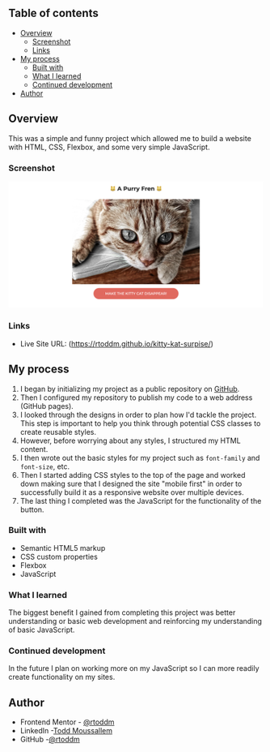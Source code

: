## Table of contents

- [Overview](#overview)
  - [Screenshot](#screenshot)
  - [Links](#links)
- [My process](#my-process)
  - [Built with](#built-with)
  - [What I learned](#what-i-learned)
  - [Continued development](#continued-development)
- [Author](#author)

## Overview

This was a simple and funny project which allowed me to build a website with HTML, CSS, Flexbox, and some very simple JavaScript.

### Screenshot

![](img/kitty-kat-surprise-screenshot.png)

### Links

- Live Site URL: (https://rtoddm.github.io/kitty-kat-surpise/)

## My process

1. I began by initializing my project as a public repository on [GitHub](https://github.com/rtoddm/kitty-kat-surpise).
2. Then I configured my repository to publish my code to a web address (GitHub pages).
3. I looked through the designs in order to plan how I'd tackle the project. This step is important to help you think through potential CSS classes to create reusable styles.
4. However, before worrying about any styles, I structured my HTML content.
5. I then wrote out the basic styles for my project such as `font-family` and `font-size`, etc.
6. Then I started adding CSS styles to the top of the page and worked down making sure that I designed the site "mobile first" in order to successfully build it as a responsive website over multiple devices.
7. The last thing I completed was the JavaScript for the functionality of the button.

### Built with

- Semantic HTML5 markup
- CSS custom properties
- Flexbox
- JavaScript

### What I learned

The biggest benefit I gained from completing this project was better understanding or basic web development and reinforcing my understanding of basic JavaScript.

### Continued development

In the future I plan on working more on my JavaScript so I can more readily create functionality on my sites.

## Author

- Frontend Mentor - [@rtoddm](https://www.frontendmentor.io/profile/rtoddm)
- LinkedIn -[Todd Moussallem](https://www.linkedin.com/in/todd-m-1a7aa8215)
- GitHub -[@rtoddm](https://rtoddm.github.io/git-repo-gallery/)
